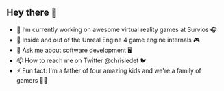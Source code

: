 ## Hey there 👋

- 🔭 I’m currently working on awesome virtual reality games at Survios 🎧
- 🌱 Inside and out of the Unreal Engine 4 game engine internals 🎮
- 💬 Ask me about software development 🖥️
- 📫 How to reach me on Twitter @chrisledet 🐦
- ⚡ Fun fact: I'm a father of four amazing kids and we're a family of gamers 🐉🎲
